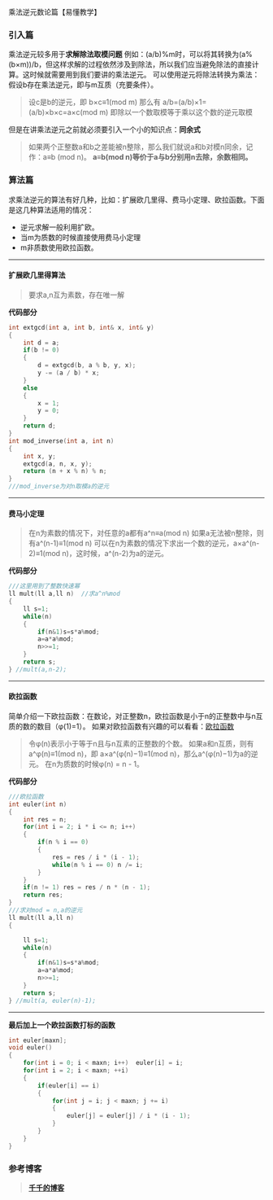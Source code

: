 乘法逆元数论篇【易懂教学】
### 引入篇 ###
乘法逆元较多用于**求解除法取模问题**
例如：(a/b)%m时，可以将其转换为(a%(b×m))/b，但这样求解的过程依然涉及到除法，所以我们应当避免除法的直接计算。这时候就需要用到我们要讲的乘法逆元。
可以使用逆元将除法转换为乘法：假设b存在乘法逆元，即与m互质（充要条件）。

>设c是b的逆元，即 b×c≡1(mod m)
>那么有 a/b=(a/b)×1=(a/b)×b×c=a×c(mod m)
>即除以一个数取模等于乘以这个数的逆元取模

但是在讲乘法逆元之前就必须要引入一个小的知识点：**同余式**

>如果两个正整数a和b之差能被n整除，那么我们就说a和b对模n同余，记作：a≡b (mod n)。
>**a≡b(mod n)等价于a与b分别用n去除，余数相同。**

### 算法篇 ###
求乘法逆元的算法有好几种，比如：扩展欧几里得、费马小定理、欧拉函数。下面是这几种算法适用的情况：

- 逆元求解一般利用扩欧。
- 当m为质数的时候直接使用费马小定理
- m非质数使用欧拉函数。

---

#### 扩展欧几里得算法 ####

>要求a,n互为素数，存在唯一解

**代码部分**
```cpp
int extgcd(int a, int b, int& x, int& y)
{
    int d = a;
    if(b != 0)
    {
        d = extgcd(b, a % b, y, x);
        y -= (a / b) * x;
    }
    else
    {
        x = 1;
        y = 0;
    }
    return d;
}
int mod_inverse(int a, int n)
{
    int x, y;
    extgcd(a, n, x, y);
    return (n + x % n) % n;
}
///mod_inverse为对n取模a的逆元
```

----

#### 费马小定理 ####

>在n为素数的情况下，对任意的a都有a^n≡a(mod n)
>如果a无法被n整除，则有a^(n-1)≡1(mod n)
>可以在n为素数的情况下求出一个数的逆元，a×a^(n-2)≡1(mod n)，这时候，a^(n-2)为a的逆元。

**代码部分**
```cpp
///这里用到了整数快速幂
ll mult(ll a,ll n)  //求a^n%mod
{
    ll s=1;
    while(n)
    {
        if(n&1)s=s*a%mod;
        a=a*a%mod;
        n>>=1;
    }
    return s;
} //mult(a,n-2);
```

----

#### 欧拉函数 ####
简单介绍一下欧拉函数：在数论，对正整数n，欧拉函数是小于n的正整数中与n互质的数的数目（φ(1)=1）。
如果对欧拉函数有兴趣的可以看看：[欧拉函数](https://baike.baidu.com/item/欧拉函数)

>令φ(n)表示小于等于n且与n互素的正整数的个数。
>如果a和n互质，则有a^φ(n)≡1(mod n)，即 a×a^(φ(n)−1)≡1(mod n)，那么a^(φ(n)−1)为a的逆元。
>在n为质数的时候φ(n) = n - 1。

**代码部分**
```cpp
///欧拉函数
int euler(int n)
{
    int res = n;
    for(int i = 2; i * i <= n; i++)
    {
        if(n % i == 0)
        {
            res = res / i * (i - 1);
            while(n % i == 0) n /= i;
        }
    }
    if(n != 1) res = res / n * (n - 1);
    return res;
} 
///求对mod = n,a的逆元
ll mult(ll a,ll n) 
{

    ll s=1;
    while(n)
    {
        if(n&1)s=s*a%mod;
        a=a*a%mod;
        n>>=1;
    }
    return s;
} //mult(a, euler(n)-1);

```

----

**最后加上一个欧拉函数打标的函数**
```cpp
int euler[maxn];
void euler()
{
    for(int i = 0; i < maxn; i++)  euler[i] = i;
    for(int i = 2; i < maxn; ++i)
    {
        if(euler[i] == i)
        {
            for(int j = i; j < maxn; j += i)
            {
                euler[j] = euler[j] / i * (i - 1);
            }
        }
    }
}
```
### 参考博客 ###

>[**千千的博客**](https://www.dreamwings.cn/inverse-modulo/4047.html)